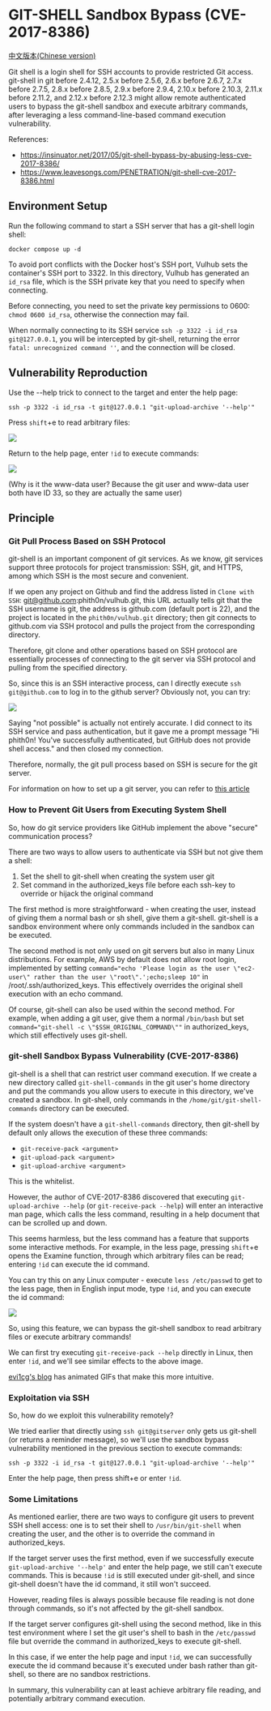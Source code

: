 # GIT-SHELL Sandbox Bypass (CVE-2017-8386)

[中文版本(Chinese version)](README.zh-cn.md)

Git shell is a login shell for SSH accounts to provide restricted Git access. git-shell in git before 2.4.12, 2.5.x before 2.5.6, 2.6.x before 2.6.7, 2.7.x before 2.7.5, 2.8.x before 2.8.5, 2.9.x before 2.9.4, 2.10.x before 2.10.3, 2.11.x before 2.11.2, and 2.12.x before 2.12.3 might allow remote authenticated users to bypass the git-shell sandbox and execute arbitrary commands, after leveraging a less command-line-based command execution vulnerability.

References:

 - https://insinuator.net/2017/05/git-shell-bypass-by-abusing-less-cve-2017-8386/
 - https://www.leavesongs.com/PENETRATION/git-shell-cve-2017-8386.html

## Environment Setup

Run the following command to start a SSH server that has a git-shell login shell:

```
docker compose up -d
```

To avoid port conflicts with the Docker host's SSH port, Vulhub sets the container's SSH port to 3322. In this directory, Vulhub has generated an `id_rsa` file, which is the SSH private key that you need to specify when connecting.

Before connecting, you need to set the private key permissions to 0600: `chmod 0600 id_rsa`, otherwise the connection may fail.

When normally connecting to its SSH service `ssh -p 3322 -i id_rsa git@127.0.0.1`, you will be intercepted by git-shell, returning the error `fatal: unrecognized command ''`, and the connection will be closed.

## Vulnerability Reproduction

Use the --help trick to connect to the target and enter the help page:

```
ssh -p 3322 -i id_rsa -t git@127.0.0.1 "git-upload-archive '--help'"
```

Press `shift`+e to read arbitrary files:

![](img/03.png)

Return to the help page, enter `!id` to execute commands:

![](img/04.png)

(Why is it the www-data user? Because the git user and www-data user both have ID 33, so they are actually the same user)

## Principle

### Git Pull Process Based on SSH Protocol

git-shell is an important component of git services. As we know, git services support three protocols for project transmission: SSH, git, and HTTPS, among which SSH is the most secure and convenient.

If we open any project on Github and find the address listed in `Clone with SSH`: git@github.com:phith0n/vulhub.git, this URL actually tells git that the SSH username is git, the address is github.com (default port is 22), and the project is located in the `phith0n/vulhub.git` directory; then git connects to github.com via SSH protocol and pulls the project from the corresponding directory.

Therefore, git clone and other operations based on SSH protocol are essentially processes of connecting to the git server via SSH protocol and pulling from the specified directory.

So, since this is an SSH interactive process, can I directly execute `ssh git@github.com` to log in to the github server? Obviously not, you can try:

![](img/01.png)

Saying "not possible" is actually not entirely accurate. I did connect to its SSH service and pass authentication, but it gave me a prompt message "Hi phith0n! You've successfully authenticated, but GitHub does not provide shell access." and then closed my connection.

Therefore, normally, the git pull process based on SSH is secure for the git server.

For information on how to set up a git server, you can refer to [this article](http://www.liaoxuefeng.com/wiki/0013739516305929606dd18361248578c67b8067c8c017b000/00137583770360579bc4b458f044ce7afed3df579123eca000)

### How to Prevent Git Users from Executing System Shell

So, how do git service providers like GitHub implement the above "secure" communication process?

There are two ways to allow users to authenticate via SSH but not give them a shell:

1. Set the shell to git-shell when creating the system user git
2. Set command in the authorized_keys file before each ssh-key to override or hijack the original command

The first method is more straightforward - when creating the user, instead of giving them a normal bash or sh shell, give them a git-shell. git-shell is a sandbox environment where only commands included in the sandbox can be executed.

The second method is not only used on git servers but also in many Linux distributions. For example, AWS by default does not allow root login, implemented by setting `command="echo 'Please login as the user \"ec2-user\" rather than the user \"root\".';echo;sleep 10"` in /root/.ssh/authorized_keys. This effectively overrides the original shell execution with an echo command.

Of course, git-shell can also be used within the second method. For example, when adding a git user, give them a normal `/bin/bash` but set `command="git-shell -c \"$SSH_ORIGINAL_COMMAND\""` in authorized_keys, which still effectively uses git-shell.

### git-shell Sandbox Bypass Vulnerability (CVE-2017-8386)

git-shell is a shell that can restrict user command execution. If we create a new directory called `git-shell-commands` in the git user's home directory and put the commands you allow users to execute in this directory, we've created a sandbox. In git-shell, only commands in the `/home/git/git-shell-commands` directory can be executed.

If the system doesn't have a `git-shell-commands` directory, then git-shell by default only allows the execution of these three commands:

- `git-receive-pack <argument>`
- `git-upload-pack <argument>`
- `git-upload-archive <argument>`

This is the whitelist.

However, the author of CVE-2017-8386 discovered that executing `git-upload-archive --help` (or `git-receive-pack --help`) will enter an interactive man page, which calls the less command, resulting in a help document that can be scrolled up and down.

This seems harmless, but the less command has a feature that supports some interactive methods. For example, in the less page, pressing `shift`+e opens the Examine function, through which arbitrary files can be read; entering `!id` can execute the id command.

You can try this on any Linux computer - execute `less /etc/passwd` to get to the less page, then in English input mode, type `!id`, and you can execute the id command:

![](img/02.png)

So, using this feature, we can bypass the git-shell sandbox to read arbitrary files or execute arbitrary commands!

We can first try executing `git-receive-pack --help` directly in Linux, then enter `!id`, and we'll see similar effects to the above image.

[evi1cg's blog](https://evi1cg.me/archives/CVE-2017-8386.html) has animated GIFs that make this more intuitive.

### Exploitation via SSH

So, how do we exploit this vulnerability remotely?

We tried earlier that directly using `ssh git@gitserver` only gets us git-shell (or returns a reminder message), so we'll use the sandbox bypass vulnerability mentioned in the previous section to execute commands:

```
ssh -p 3322 -i id_rsa -t git@127.0.0.1 "git-upload-archive '--help'"
```

Enter the help page, then press shift+e or enter `!id`.

### Some Limitations

As mentioned earlier, there are two ways to configure git users to prevent SSH shell access: one is to set their shell to `/usr/bin/git-shell` when creating the user, and the other is to override the command in authorized_keys.

If the target server uses the first method, even if we successfully execute `git-upload-archive '--help'` and enter the help page, we still can't execute commands. This is because `!id` is still executed under git-shell, and since git-shell doesn't have the id command, it still won't succeed.

However, reading files is always possible because file reading is not done through commands, so it's not affected by the git-shell sandbox.

If the target server configures git-shell using the second method, like in this test environment where I set the git user's shell to bash in the `/etc/passwd` file but override the command in authorized_keys to execute git-shell.

In this case, if we enter the help page and input `!id`, we can successfully execute the id command because it's executed under bash rather than git-shell, so there are no sandbox restrictions.

In summary, this vulnerability can at least achieve arbitrary file reading, and potentially arbitrary command execution.
